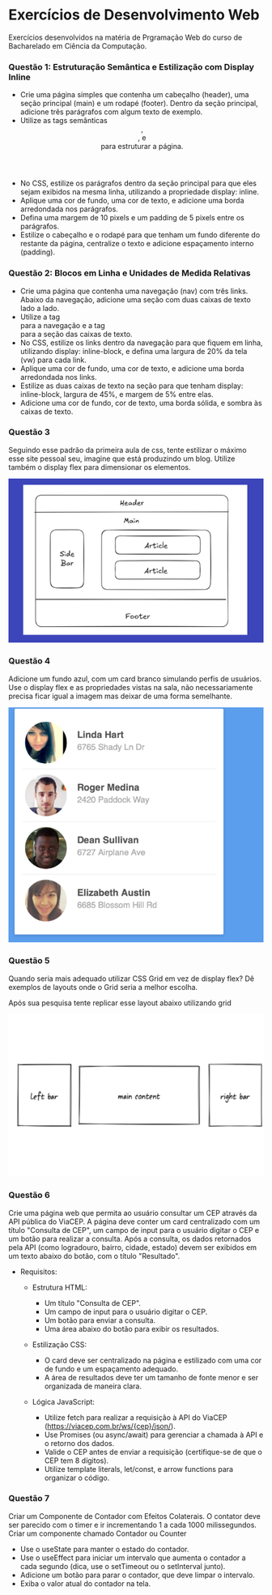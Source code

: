 # Exercícios de Desenvolvimento Web 

<p>
    Exercícios desenvolvidos na matéria de Prgramação Web do curso de Bacharelado em Ciência da Computação.
</p>

### Questão 1: Estruturação Semântica e Estilização com Display Inline

- Crie uma página simples que contenha um cabeçalho (header), uma seção principal (main) e um rodapé (footer). Dentro da seção principal, adicione três parágrafos com algum texto de exemplo.
- Utilize as tags semânticas <header>, <main>, e <footer> para estruturar a página.
- No CSS, estilize os parágrafos dentro da seção principal para que eles sejam exibidos na mesma linha, utilizando a propriedade display: inline.
- Aplique uma cor de fundo, uma cor de texto, e adicione uma borda arredondada nos parágrafos.
- Defina uma margem de 10 pixels e um padding de 5 pixels entre os parágrafos.
- Estilize o cabeçalho e o rodapé para que tenham um fundo diferente do restante da página, centralize o texto e adicione espaçamento interno (padding).

### Questão 2: Blocos em Linha e Unidades de Medida Relativas

- Crie uma página que contenha uma navegação (nav) com três links. Abaixo da navegação, adicione uma seção com duas caixas de texto lado a lado.
- Utilize a tag <nav> para a navegação e a tag <section> para a seção das caixas de texto.
- No CSS, estilize os links dentro da navegação para que fiquem em linha, utilizando display: inline-block, e defina uma largura de 20% da tela (vw) para cada link.
- Aplique uma cor de fundo, uma cor de texto, e adicione uma borda arredondada nos links.
- Estilize as duas caixas de texto na seção para que tenham display: inline-block, largura de 45%, e margem de 5% entre elas.
- Adicione uma cor de fundo, cor de texto, uma borda sólida, e sombra às caixas de texto.

### Questão 3

Seguindo esse padrão da primeira aula de css, tente estilizar o máximo esse site pessoal seu, imagine que está produzindo um blog. Utilize também o display flex para dimensionar os elementos.

![alt text](.github/image.png)

### Questão 4 

Adicione um fundo azul, com um card branco simulando perfis de usuários. Use o display flex e as propriedades vistas na sala, não necessariamente precisa ficar igual a imagem mas deixar de uma forma semelhante.

![alt text](.github/image2.png)

### Questão 5

Quando seria mais adequado utilizar CSS Grid em vez de display flex? Dê exemplos de layouts onde o Grid seria a melhor escolha.

Após sua pesquisa tente replicar esse layout abaixo utilizando grid

![alt text](.github/image3.png)

### Questão 6

Crie uma página web que permita ao usuário consultar um CEP através da API pública do ViaCEP. A página deve conter um card centralizado com um título "Consulta de CEP", um campo de input para o usuário digitar o CEP e um botão para realizar a consulta. Após a consulta, os dados retornados pela API (como logradouro, bairro, cidade, estado) devem ser exibidos em um texto abaixo do botão, com o título "Resultado".

- Requisitos:
    
    - Estrutura HTML:
    
        - Um título "Consulta de CEP".
        - Um campo de input para o usuário digitar o CEP.
        - Um botão para enviar a consulta.
        - Uma área abaixo do botão para exibir os resultados.
    
    - Estilização CSS:
    
        - O card deve ser centralizado na página e estilizado com uma cor de fundo e um espaçamento adequado.
        - A área de resultados deve ter um tamanho de fonte menor e ser organizada de maneira clara.
    
    - Lógica JavaScript:
    
        - Utilize fetch para realizar a requisição à API do ViaCEP (https://viacep.com.br/ws/{cep}/json/).
        - Use Promises (ou async/await) para gerenciar a chamada à API e o retorno dos dados.
        - Valide o CEP antes de enviar a requisição (certifique-se de que o CEP tem 8 dígitos).
        - Utilize template literals, let/const, e arrow functions para organizar o código.

### Questão 7

Criar um Componente de Contador com Efeitos Colaterais. O contator deve ser parecido com o timer e ir incrementando 1 a cada 1000 milissegundos. Criar um componente chamado Contador ou Counter

- Use o useState para manter o estado do contador.
- Use o useEffect para iniciar um intervalo que aumenta o contador a cada segundo (dica, use o setTimeout ou o setInterval junto).
- Adicione um botão para parar o contador, que deve limpar o intervalo.
- Exiba o valor atual do contador na tela.
